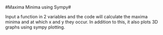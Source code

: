 #Maxima Minima using Sympy#

Input a function in 2 variables and the code will calculate the maxima minima and at which x and y they occur. In addition to this, it also plots 3D graphs using sympy plotting. 
